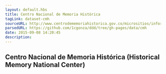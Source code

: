 ```yaml
---
layout: default.hbs
title: Centro Nacional de Memoria Histórica
tagLink: dataset-cmh
sourceURL: http://www.centrodememoriahistorica.gov.co/micrositios/informeGeneral/basesDatos.html
parsedURL: https://github.com/1cgonza/ddd/tree/gh-pages/data/cmh
date: 2015-09-08 14:20:45
description:
---
```


## Centro Nacional de Memoria Histórica (Historical Memory National Center)
